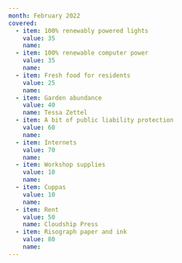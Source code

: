 ```yaml
---
month: February 2022
covered:
  - item: 100% renewably powered lights
    value: 35
    name: 
  - item: 100% renewable computer power
    value: 35
    name: 
  - item: Fresh food for residents
    value: 25
    name: 
  - item: Garden abundance
    value: 40
    name: Tessa Zettel
  - item: A bit of public liability protection
    value: 60
    name: 
  - item: Internets
    value: 70
    name: 
  - item: Workshop supplies
    value: 10
    name: 
  - item: Cuppas
    value: 10
    name: 
  - item: Rent
    value: 50
    name: Cloudship Press
  - item: Risograph paper and ink
    value: 80
    name: 
---
```

